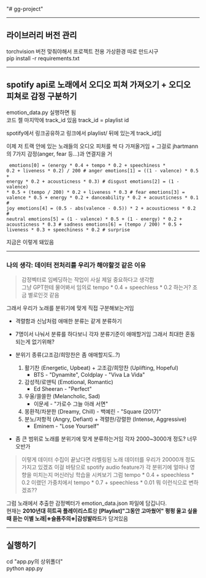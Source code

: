"# gg-project" 

*****

## 라이브러리 버전 관리

torchvision 버전 맞춰야해서 프로젝트 전용 가상환경 따로 만드시구   
pip install -r requirements.txt   

*****

## spotify api로 노래에서 오디오 피쳐 가져오기 + 오디오 피쳐로 감정 구분하기

emotion_data.py 실행하면 됨   
코드 젤 마지막에 track_id 있음 track_id = playlist id   

spotify에서 링크공유하고 링크에서 playlist/ 뒤에 있는게 track_id임   
   
이제 저 트랙 안에 있는 노래들의 오디오 피처를 싹 다 가져올거임 + 그걸로 jhartmann의 7가지 감정(anger, fear 등...)과 연결지을 거   
    <pre><code>
    emotions[0] = (energy * 0.4 + tempo * 0.2 + speechiness * 0.2 + liveness * 0.2) / 200  # anger
    emotions[1] = ((1 - valence) * 0.5 + energy * 0.2 + acousticness * 0.3)  # disgust
    emotions[2] = (1 - valence) * 0.5 + (tempo / 200) * 0.2 + liveness * 0.3  # fear
    emotions[3] = valence * 0.5 + energy * 0.2 + danceability * 0.2 + acousticness * 0.1  # joy
    emotions[4] = (0.5 - abs(valence - 0.5)) * 2 + acousticness * 0.2  # neutral
    emotions[5] = (1 - valence) * 0.5 + (1 - energy) * 0.2 + acousticness * 0.3  # sadness
    emotions[6] = (tempo / 200) * 0.5 + liveness * 0.3 + speechiness * 0.2  # surprise
    </code></pre>
지금은 이렇게 돼있음   

*****

### 나의 생각: 데이터 전처리를 우리가 해야할것 같은 이유

> 감정벡터로 임베딩하는 작업이 사실 제일 중요하다고 생각함   
> 그냥 GPT한테 물어봐서 임의로 tempo * 0.4 + speechless * 0.2 하는거? 조금 별로인것 같음   
   
그래서 우리가 노래를 분위기에 맞게 직접 구분해보는거임   
- 격렬함과 신남처럼 애매한 분류는 같게 분류하기 
- 7명이서 나눠서 분류를 하다보니 각자 분류기준이 애매할거임 그래서 최대한 혼동되는게 없기위해? 
- 분위기 종류(고조감/희망찬은 좀 애매할지도..?)
    1. 활기찬 (Energetic, Upbeat) + 고조감/희망찬 (Uplifting, Hopeful)
        - BTS - "Dynamite", Coldplay - "Viva La Vida"
    2. 감성적/로맨틱 (Emotional, Romantic)
        -  Ed Sheeran - "Perfect"
    3. 우울/쓸쓸한 (Melancholic, Sad)
        - 이문세 - "가로수 그늘 아래 서면"
    4. 몽환적/차분한 (Dreamy, Chill)
                - 백예린 - "Square (2017)"
    5. 분노/저항적 (Angry, Defiant) + 격렬한/강렬한 (Intense, Aggressive)
        - Eminem - "Lose Yourself"

- 좀 큰 범위로 노래를 분위기에 맞게 분류하는거임 각자 2000~3000개 정도? 너무 오반가

> 이렇게 데이터 수집이 끝났다면 라벨링된 노래 데이터를 우리가 20000개 정도 가지고 있겠죠
> 이걸 바탕으로 spotify audio feature가 각 분위기에 얼마나 영향을 미치는지 머신러닝 학습을 시켜보기 
> 그럼 tempo * 0.4 + speechless * 0.2 이랬던 가중치에서 tempo * 0.7 + speechless * 0.01 뭐 이런식으로 변하겠죠??

그럼 노래에서 추출한 감정벡터가 emotion_data.json 파일에 담깁니다.   
현재는 **2010년대 히트곡 플레이리스트**랑 **[Playlist]"그동안 고마웠어" 펑펑 울고 싶을때 듣는 이별 노래|※슬픔주의※|감성발라드**가 담겨있음

*****

## 실행하기

cd "app.py의 상위폴더"   
python app.py